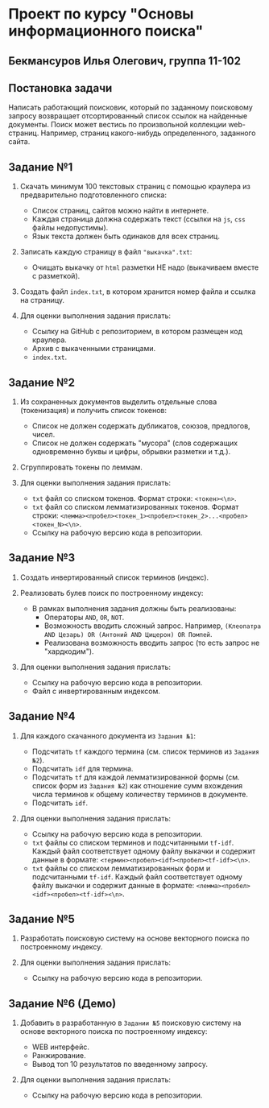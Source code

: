 # Проект по курсу "Основы информационного поиска"


## Бекмансуров Илья Олегович, группа 11-102


## Постановка задачи
Написать работающий поисковик, который по заданному поисковому запросу возвращает отсортированный список ссылок на найденные документы. 
Поиск может вестись по произвольной коллекции web-страниц. 
Например, страниц какого-нибудь определенного, заданного сайта.


## Задание №1

1. Скачать минимум 100 текстовых страниц с помощью краулера из предварительно подготовленного списка:
   - Список страниц, сайтов можно найти в интернете.
   - Каждая страница должна содержать текст (ссылки на `js`, `css` файлы недопустимы).
   - Язык текста должен быть одинаков для всех страниц.


2. Записать каждую страницу в файл `"выкачка".txt`:
   - Очищать выкачку от `html` разметки НЕ надо (выкачиваем вместе с разметкой).


3. Создать файл `index.txt`, в котором хранится номер файла и ссылка на страницу.


4. Для оценки выполнения задания прислать:
   - Ссылку на GitHub с репозиторием, в котором размещен код краулера.
   - Архив с выкаченными страницами.
   - `index.txt`.


## Задание №2

1. Из сохраненных документов выделить отдельные слова (токенизация) и получить список токенов:
   - Список не должен содержать дубликатов, союзов, предлогов, чисел.
   - Список не должен содержать "мусора" (слов содержащих одновременно буквы и цифры, обрывки разметки и т.д.).


2. Сгруппировать токены по леммам.


3. Для оценки выполнения задания прислать:
   - `txt` файл со списком токенов. Формат строки: `<токен><\n>`.
   - `txt` файл со списком лемматизированных токенов. Формат строки: `<лемма><пробел><токен_1><пробел><токен_2>...<пробел><токен_N><\n>`.
   - Ссылку на рабочую версию кода в репозитории.


## Задание №3

1. Создать инвертированный список терминов (индекс).


2. Реализовать булев поиск по построенному индексу:
   - В рамках выполнения задания должны быть реализованы:
      - Операторы `AND`, `OR`, `NOT`.
      - Возможность вводить сложный запрос. Например, `(Клеопатра AND Цезарь) OR (Антоний AND Цицерон) OR Помпей`. 
      - Реализована возможность вводить запрос (то есть запрос не "хардкодим").
   

3. Для оценки выполнения задания прислать:
   - Ссылку на рабочую версию кода в репозитории.
   - Файл с инвертированным индексом.


## Задание №4

1. Для каждого cкачанного документа из `Задания №1`:
   - Подсчитать `tf` каждого термина (см. список терминов из `Задания №2`). 
   - Подсчитать `idf` для термина. 
   - Подсчитать `tf` для каждой лемматизированной формы (см. список форм из `Задания №2`) как отношение сумм вхождения числа терминов к общему количеству терминов в документе. 
   - Подсчитать `idf`.


2. Для оценки выполнения задания прислать:
   - Ссылку на рабочую версию кода в репозитории.
   - `txt` файлы со списком терминов и подсчитанными `tf-idf`. Каждый файл соответствует одному файлу выкачки и содержит данные в формате: `<термин><пробел><idf><пробел><tf-idf><\n>`. 
   - `txt` файлы со списком лемматизированных форм и подсчитанными `tf-idf`. Каждый файл соответствует одному файлу выкачки и содержит данные в формате: `<лемма><пробел><idf><пробел><tf-idf><\n>`.


## Задание №5

1. Разработать поисковую систему на основе векторного поиска по построенному индексу.


2. Для оценки выполнения задания прислать:
   - Cсылку на рабочую версию кода в репозитории.


## Задание №6 (Демо)

1. Добавить в разработанную в `Задании №5` поисковую систему на основе векторного поиска по построенному индексу:
   - WEB интерфейс. 
   - Ранжирование. 
   - Вывод топ 10 результатов по введенному запросу. 


2. Для оценки выполнения задания прислать:
   - Ссылку на рабочую версию кода в репозитории.